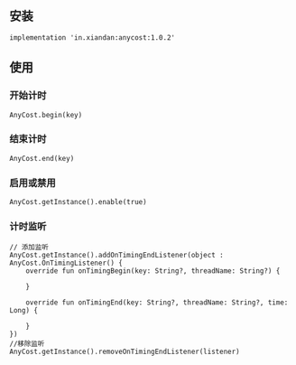 ## 安装
```
implementation 'in.xiandan:anycost:1.0.2'
```

## 使用
### 开始计时
```
AnyCost.begin(key)
```

### 结束计时
```
AnyCost.end(key)
```

### 启用或禁用
```
AnyCost.getInstance().enable(true)
```

### 计时监听
```
// 添加监听
AnyCost.getInstance().addOnTimingEndListener(object : AnyCost.OnTimingListener() {
    override fun onTimingBegin(key: String?, threadName: String?) {

    }

    override fun onTimingEnd(key: String?, threadName: String?, time: Long) {
        
    }
})
//移除监听
AnyCost.getInstance().removeOnTimingEndListener(listener)
```
